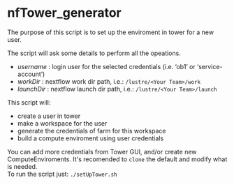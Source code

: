 # nfTower_generator

The purpose of this script is to set up the enviroment in tower for a new user.

The script will ask some details to perform all the opeations. 
- _username_ : login user for the selected credentials (i.e. ‘ob1’ or ‘service-account’)
- _workDir_ :  nextflow work dir path, i.e.: `/lustre/<Your Team>/work`
- _launchDir_ :  nextflow launch dir path, i.e.: `/lustre/<Your Team>/launch`

This script will:
- create a user in tower
- make a workspace for the user
- generate the credentials of farm for this workspace
- build a compute enviroment using user credentials

You can add more credentials from Tower GUI, and/or create new ComputeEnviroments. It's recomended to `clone` the default and modify what is needed.
\
To run the script just: `./setUpTower.sh`